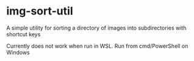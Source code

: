 # img-sort-util
A simple utility for sorting a directory of images into subdirectories with shortcut keys

Currently does not work when run in WSL. Run from cmd/PowerShell on Windows